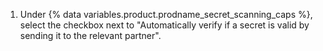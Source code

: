 1. Under {% data variables.product.prodname_secret_scanning_caps %}, select the checkbox next to "Automatically verify if a secret is valid by sending it to the relevant partner".